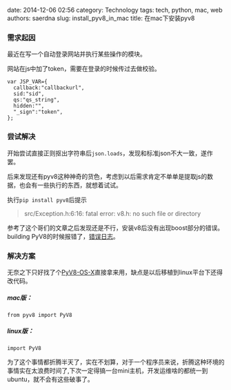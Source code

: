 date: 2014-12-06 02:56
category: Technology
tags: tech, python, mac, web
authors: saerdna
slug: install_pyv8_in_mac
title: 在mac下安装pyv8


### 需求起因
最近在写一个自动登录网站并执行某些操作的模块。

网站在js中加了token，需要在登录的时候传过去做校验。

<pre><code>var JSP_VAR={
  callback:"callbackurl",
  sid:"sid",
  qs:"qs_string",
  hidden:"",
  "_sign":"token",
};
</code></pre>
### 尝试解决

开始尝试直接正则抠出字符串后<code>json.loads</code>，发现和标准json不大一致，遂作罢。

后来发现还有pyv8这种神奇的货色，考虑到以后需求肯定不单单是提取js的数据，也会有一些执行的东西，就想着试试。

执行<code>pip install pyv8</code>后提示
> src/Exception.h:6:16: fatal error: v8.h: no such file or directory

参考了这个哥们的文章之后发现还是不行，安装v8后没有出现boost部分的错误。building PyV8的时候报错了，[错误日志]({filename}/files/pyv8_install_failed.log)。

### 解决方案

无奈之下只好找了个[PyV8-OS-X](https://github.com/brokenseal/PyV8-OS-X)直接拿来用，缺点是以后移植到linux平台下还得改代码。

##### mac版：
<pre><code>from pyv8 import PyV8
</code></pre>
##### linux版：
<pre><code>import PyV8
</code></pre>

为了这个事情都折腾半天了，实在不划算，对于一个程序员来说，折腾这种环境的事情实在太浪费时间了,下次一定得搞一台mini主机，开发运维啥的都统一到ubuntu，就不会有这些破事了。

